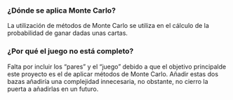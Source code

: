 
### ¿Dónde se aplica Monte Carlo?
La utilización de métodos de Monte Carlo se utiliza en el cálculo de la probabilidad de ganar 
dadas unas cartas.

### ¿Por qué el juego no está completo?
Falta por incluir los “pares” y el “juego” debido a que el objetivo principalde este proyecto es el de 
aplicar métodos de Monte Carlo. Añadir estas dos bazas añadiría una complejidad innecesaria, no obstante, no
cierro la puerta a añadirlas en un futuro.